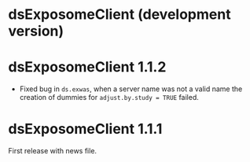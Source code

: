 # dsExposomeClient (development version)

# dsExposomeClient 1.1.2

+ Fixed bug in `ds.exwas`, when a server name was not a valid name the creation of dummies for `adjust.by.study = TRUE` failed.

# dsExposomeClient 1.1.1

First release with news file.
